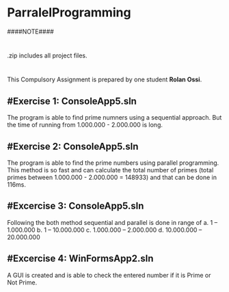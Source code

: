 # ParralelProgramming
####NOTE####
###
##
#
.zip includes all project files.
###
##
#

This Compulsory Assignment is prepared by one student **Rolan Ossi**.

#Exercise 1: ConsoleApp5.sln
-------------
The program is able to find prime numners using a sequential approach. But the time of running from 1.000.000 - 2.000.000 is long.


#Exercise 2: ConsoleApp5.sln
-------------
The program is able to find the prime numbers using parallel programming. This method is so fast and can calculate the total number of primes (total primes between 1.000.000 - 2.000.000 = 148933) and that can be done in 116ms.


#Excercise 3: ConsoleApp5.sln
--------------
Following the both method sequential and parallel is done in range of 
a. 1 – 1.000.000
b. 1 – 10.000.000
c. 1.000.000 – 2.000.000
d. 10.000.000 – 20.000.000


#Excercise 4: WinFormsApp2.sln
--------------
A GUI is created and is able to check the entered number if it is Prime or Not Prime.


